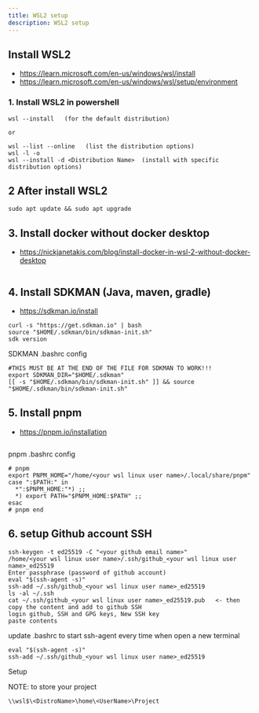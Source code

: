 ```yaml
---
title: WSL2 setup
description: WSL2 setup
---
```


## Install WSL2
- https://learn.microsoft.com/en-us/windows/wsl/install
- https://learn.microsoft.com/en-us/windows/wsl/setup/environment

### 1. Install WSL2 in powershell
```
wsl --install   (for the default distribution)

or

wsl --list --online   (list the distribution options)
wsl -l -o
wsl --install -d <Distribution Name>  (install with specific distribution options)
```

## 2 After install WSL2
```
sudo apt update && sudo apt upgrade
```

## 3. Install docker without docker desktop
- https://nickjanetakis.com/blog/install-docker-in-wsl-2-without-docker-desktop
```
```

## 4. Install SDKMAN (Java, maven, gradle)
- https://sdkman.io/install
```
curl -s "https://get.sdkman.io" | bash
source "$HOME/.sdkman/bin/sdkman-init.sh"
sdk version
```

SDKMAN .bashrc config
```
#THIS MUST BE AT THE END OF THE FILE FOR SDKMAN TO WORK!!!
export SDKMAN_DIR="$HOME/.sdkman"
[[ -s "$HOME/.sdkman/bin/sdkman-init.sh" ]] && source "$HOME/.sdkman/bin/sdkman-init.sh"
```

## 5. Install pnpm
- https://pnpm.io/installation
```
```

pnpm .bashrc config
```
# pnpm
export PNPM_HOME="/home/<your wsl linux user name>/.local/share/pnpm"
case ":$PATH:" in
  *":$PNPM_HOME:"*) ;;
  *) export PATH="$PNPM_HOME:$PATH" ;;
esac
# pnpm end
```


## 6. setup Github account SSH
```
ssh-keygen -t ed25519 -C "<your github email name>"
/home/<your wsl linux user name>/.ssh/github_<your wsl linux user name>_ed25519
Enter passphrase (password of github account)
eval "$(ssh-agent -s)"
ssh-add ~/.ssh/github_<your wsl linux user name>_ed25519
ls -al ~/.ssh
cat ~/.ssh/github_<your wsl linux user name>_ed25519.pub   <- then copy the content and add to github SSH
login github, SSH and GPG keys, New SSH key
paste contents
```

update .bashrc to start ssh-agent every time when open a new terminal
```
eval "$(ssh-agent -s)"
ssh-add ~/.ssh/github_<your wsl linux user name>_ed25519
```

Setup 

NOTE: to store your project
```
\\wsl$\<DistroName>\home\<UserName>\Project
```